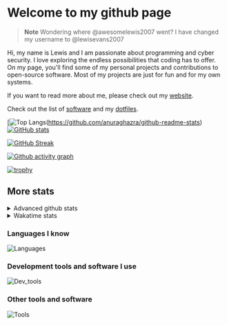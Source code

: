 # Welcome to my github page

> **Note**
> Wondering where @awesomelewis2007 went? I have changed my username to @lewisevans2007

Hi, my name is Lewis and I am passionate about programming and cyber security. I love exploring the endless possibilities that coding has to offer. On my page, you'll find some of my personal projects and contributions to open-source software. Most of my projects are just for fun and for my own systems.

If you want to read more about me, please check out my [website](https://lewisevans2007.github.io/).

Check out the list of [software](https://github.com/lewisevans2007/lewisevans2007/blob/master/software.md) and my [dotfiles](https://github.com/lewisevans2007/dotfiles).

[![Top Langs](https://github-readme-stats.vercel.app/api/top-langs/?username=lewisevans2007&hide=html,css,jupyter%20notebook&langs_count=10&layout=donut&theme=transparent&exclude_repo=GPT-code-repository,Obsidian_vault,Apple-PowerManagement,Apple-Security,CMake,qemu,swift,tcpdump,xnu)(https://github.com/anuraghazra/github-readme-stats) 
[![GitHub stats](https://github-readme-stats.vercel.app/api?username=lewisevans2007&show_icons=true&theme=transparent)](https://github.com/anuraghazra/github-readme-stats)

[![GitHub Streak](https://streak-stats.demolab.com?user=lewisevans2007&theme=transparent)](https://git.io/streak-stats)

[![Github activity graph](https://github-readme-activity-graph.vercel.app/graph?username=lewisevans2007&theme=github-compact&area=true)](https://github.com/ashutosh00710/github-readme-activity-graph)

[![trophy](https://github-profile-trophy.vercel.app/?username=lewisevans2007&theme=darkhub)](https://github.com/ryo-ma/github-profile-trophy)

## More stats
<details close>
<summary>Advanced github stats</summary>
<br>
  
![Metrics](https://raw.githubusercontent.com/lewisevans2007/lewisevans2007/master/github-metrics.svg)
  
</details>

<details close>
<summary>Wakatime stats</summary>
<br>

<!--START_SECTION:waka-->

```txt
Python       1 hr 59 mins    ████████▒░░░░░░░░░░░░░░░░   33.76 %
HTML         1 hr 31 mins    ██████▒░░░░░░░░░░░░░░░░░░   25.85 %
Markdown     32 mins         ██▒░░░░░░░░░░░░░░░░░░░░░░   09.15 %
JSON         30 mins         ██░░░░░░░░░░░░░░░░░░░░░░░   08.60 %
Other        28 mins         ██░░░░░░░░░░░░░░░░░░░░░░░   07.95 %
Java         25 mins         █▓░░░░░░░░░░░░░░░░░░░░░░░   07.23 %
Text         10 mins         ▓░░░░░░░░░░░░░░░░░░░░░░░░   02.92 %
PowerShell   5 mins          ▒░░░░░░░░░░░░░░░░░░░░░░░░   01.67 %
C++          4 mins          ▒░░░░░░░░░░░░░░░░░░░░░░░░   01.20 %
Bash         4 mins          ▒░░░░░░░░░░░░░░░░░░░░░░░░   01.15 %
CSV          1 min           ░░░░░░░░░░░░░░░░░░░░░░░░░   00.50 %
Git Config   0 secs          ░░░░░░░░░░░░░░░░░░░░░░░░░   00.01 %
```

<!--END_SECTION:waka-->
</details>

### Languages I know
![Languages](https://skillicons.dev/icons?i=python,cpp,cs,c,javascript,nodejs,dotnet,bash,css,html,rust)
### Development tools and software I use
![Dev_tools](https://skillicons.dev/icons?i=git,docker,github,googlecloud,vscode,visualstudio,raspberrypi,linux,powershell,replit)
### Other tools and software
![Tools](https://skillicons.dev/icons?i=blender,ps,pr,ai,xd,figma)
